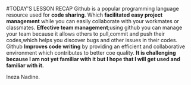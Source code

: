 #TODAY'S LESSON RECAP
Github is a popular programming language resource used for **code sharing**.
Which **facilitated easy project management** while you can easily collaborate with your workmates or classmates.
**Effective team management**;using github you can manage your team because it allows others to pull,commit and push their codes,which helps you discover bugs and other issues in their codes.
Github **Improves code writing** by providing an efficient and collaborative environment which contributes to better coe quality.
**It is challenging because I am not yet familiar with it but I hope that I will get used and familiar with it.**

Ineza Nadine.
